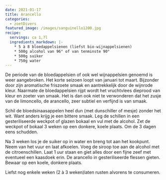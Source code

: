 ```yaml
---
date: 2021-01-17
title: Arancello
categories:
  - zoetDivers
featured_image: /images/sanguinello1200.jpg
recipe:
  servings: ca 1,7l
  ingredients_markdown: |-
    * 5 à 8 bloedappelsienen (liefst bio-wijnappelsienen)    * 500g alcohol van 96° of van tenminste 90°
    * 500g suiker
    * 750g water
---
```

De periode van de bloedappelsien of ook wel wijnappelsien genoemd is weer aangebroken.
Het korte seizoen loopt van januari tot maart. 
Bijzonder door zijn aromatische friszoete smaak en aantrekkelijk door de wijnrode kleur.
Naarmate de bloedappelsien rijpt wordt het vruchtvlees dieprood van kleur en zoeter van smaak.
Het is dan ook niet te verwonderen dat het zusje van de limoncello, de arancello, zeer subtiel en verfijnd is van smaak.
 

<!--more-->

Schil de bloedsinaasappelen heel dun (met dunschiller of mesje) zonder het wit. Want anders krijg je een bittere smaak.
Leg de schillen in een gesteriliseerde weckpot of glazen bokaal en vul met de alcohol.
Zet de weckpot of bokaal 3 weken op een donkere, koele plaats.
Om de 3 dagen eens schudden.

Na 3 weken los je  de suiker op in water en breng tot aan het kookpunt.
Neem van het vuur en laat afkoelen.
Voeg de siroop toe aan de alcohol met de citroenschillen.
Laat 1 uur staan en giet alles door een fijne zeef met eventueel een kaasdoek erin.
De arancello in gesteriliseerde flessen gieten.
Bewaar op een koele, donkere plaats.

Liefst nog enkele weken (2 à 3 weken)laten rusten alvorens te consumeren.




